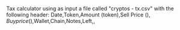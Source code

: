 Tax calculator using as input a file called "cryptos - tx.csv" with the following header:
Date,Token,Amount (token),Sell Price ($),Buy price ($),Wallet,Chain,Notes,Left,,
